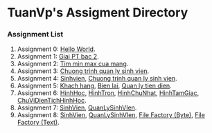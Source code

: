 # TuanVp's Assigment Directory

### Assignment List

1. Assignment 0: [Hello World](https://github.com/FASTTRACKSE/FFSE1703.JavaCore/blob/master/Assignments/TuanVP/HelloWorld/src/HelloWorld.java).
2. Assignment 1: [Giai PT bac 2](https://github.com/FASTTRACKSE/FFSE1703.JavaCore/blob/master/Assignments/TuanVP/Assignment/src/Assignment_1/Giaiptbac2.java).
3. Assignment 2: [Tim min max cua mang](https://github.com/FASTTRACKSE/FFSE1703.JavaCore/blob/master/Assignments/TuanVP/Assignment/src/fasstrack/edu/vn/MinMaxMang.java).
4. Assignment 3: [Chuong trinh quan ly sinh vien](https://github.com/FASTTRACKSE/FFSE1703.JavaCore/blob/master/Assignments/TuanVP/Assignment/src/fasstrack/edu/vn/QuanlySV.java).
5. Assignment 4: [Sinhvien](https://github.com/FASTTRACKSE/FFSE1703.JavaCore/blob/master/Assignments/TuanVP/Assignment/src/fasstrack/edu/vn/SinhVien.java), [Chuong trinh quan ly sinh vien](https://github.com/FASTTRACKSE/FFSE1703.JavaCore/blob/master/Assignments/TuanVP/Assignment/src/fasstrack/edu/vn/QuanLySinhVien.java).
6. Assignment 5: [Khach hang](https://github.com/FASTTRACKSE/FFSE1703.JavaCore/blob/master/Assignments/TuanVP/Assignment/src/fasstrack/edu/vn/KhachHang.java), [Bien lai](https://github.com/FASTTRACKSE/FFSE1703.JavaCore/blob/master/Assignments/TuanVP/Assignment/src/fasstrack/edu/vn/BienLai.java), [Quan ly tien dien](https://github.com/FASTTRACKSE/FFSE1703.JavaCore/blob/master/Assignments/TuanVP/Assignment/src/fasstrack/edu/vn/QUanLyTienDien.java).
7. Assignment 6: [HinhHoc](https://github.com/FASTTRACKSE/FFSE1703.JavaCore/blob/master/Assignments/TuanVP/Assignment/src/hinhhoc/model/HinhHoc.java), [HinhTron](https://github.com/FASTTRACKSE/FFSE1703.JavaCore/blob/master/Assignments/TuanVP/Assignment/src/hinhhoc/model/HinhTron.java), [HinhChuNhat](https://github.com/FASTTRACKSE/FFSE1703.JavaCore/blob/master/Assignments/TuanVP/Assignment/src/hinhhoc/model/HinhChuNhat.java), [HinhTamGiac](https://github.com/FASTTRACKSE/FFSE1703.JavaCore/blob/master/Assignments/TuanVP/Assignment/src/hinhhoc/model/HinhTamGiac.java), [ChuViDienTichHinhHoc](https://github.com/FASTTRACKSE/FFSE1703.JavaCore/blob/master/Assignments/TuanVP/Assignment/src/hinhhoc/main/ChuViDienTichHinhHoc.java).
8. Assignment 7: [SinhVien](https://github.com/FASTTRACKSE/FFSE1703.JavaCore/blob/master/Assignments/TuanVP/Assignment/src/assignment7/model/SinhVien.java), [QuanLySinhVIen](https://github.com/FASTTRACKSE/FFSE1703.JavaCore/blob/master/Assignments/TuanVP/Assignment/src/assignment7/main/QuanLySinhVien.java).
9. Assignment 8: [SinhVien](https://github.com/FASTTRACKSE/FFSE1703.JavaCore/blob/master/Assignments/TuanVP/Assignment/src/Assignment_8/model/SinhVien.java), [QuanLySinhVIen](https://github.com/FASTTRACKSE/FFSE1703.JavaCore/blob/master/Assignments/TuanVP/Assignment/src/Assignment_8/main/QuanLySinhVien.java), [File Factory (Byte)](https://github.com/FASTTRACKSE/FFSE1703.JavaCore/blob/master/Assignments/TuanVP/Assignment/src/Assignment_8/io/FileFactory.java), [File Factory (Text)](https://github.com/FASTTRACKSE/FFSE1703.JavaCore/blob/master/Assignments/TuanVP/Assignment/src/Assignment_8/io/FileFactory2.java).